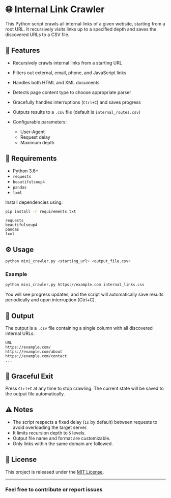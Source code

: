 # 🌐 Internal Link Crawler

This Python script crawls all internal links of a given website, starting from a root URL. It recursively visits links up to a specified depth and saves the discovered URLs to a CSV file.

## 🧰 Features

* Recursively crawls internal links from a starting URL
* Filters out external, email, phone, and JavaScript links
* Handles both HTML and XML documents
* Detects page content type to choose appropriate parser
* Gracefully handles interruptions (`Ctrl+C`) and saves progress
* Outputs results to a `.csv` file (default is `internal_routes.csv`)
* Configurable parameters:

  * User-Agent
  * Request delay
  * Maximum depth

## 🚀 Requirements

* Python 3.6+
* `requests`
* `beautifulsoup4`
* `pandas`
* `lxml`

Install dependencies using:

```bash
pip install -r requirements.txt
```

```text
requests
beautifulsoup4
pandas
lxml
```

</details>

## ⚙️ Usage

```bash
python mini_crawler.py <starting_url> <output_file.csv>
```

### Example

```bash
python mini_crawler.py https://example.com internal_links.csv
```

You will see progress updates, and the script will automatically save results periodically and upon interruption (Ctrl+C).

## 📂 Output

The output is a `.csv` file containing a single column with all discovered internal URLs:

```csv
URL
https://example.com/
https://example.com/about
https://example.com/contact
...
```

## 🛑 Graceful Exit

Press `Ctrl+C` at any time to stop crawling. The current state will be saved to the output file automatically.

## ⚠️ Notes

* The script respects a fixed delay (`1s` by default) between requests to avoid overloading the target server.
* It limits recursion depth to `5` levels.
* Output file name and format are customizable.
* Only links within the same domain are followed.

## 📄 License

This project is released under the [MIT License](LICENSE).

---

### Feel free to contribute or report issues

